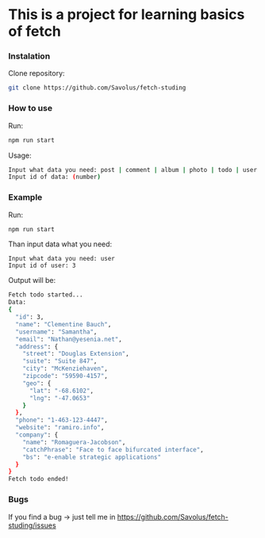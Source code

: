 # This is a project for learning basics of fetch

### Instalation

Clone repository:
```bash
git clone https://github.com/Savolus/fetch-studing
```

### How to use

Run:
```bash
npm run start
```

Usage: 
```bash
Input what data you need: post | comment | album | photo | todo | user | [support postfix 's']
Input id of data: (number)
```

### Example

Run:
```bash
npm run start
``` 

Than input data what you need:
```
Input what data you need: user
Input id of user: 3
```

Output will be:
```bash
Fetch todo started...
Data:
{
  "id": 3,
  "name": "Clementine Bauch",
  "username": "Samantha",
  "email": "Nathan@yesenia.net",
  "address": {
    "street": "Douglas Extension",
    "suite": "Suite 847",
    "city": "McKenziehaven",
    "zipcode": "59590-4157",
    "geo": {
      "lat": "-68.6102",
      "lng": "-47.0653"
    }
  },
  "phone": "1-463-123-4447",
  "website": "ramiro.info",
  "company": {
    "name": "Romaguera-Jacobson",
    "catchPhrase": "Face to face bifurcated interface",
    "bs": "e-enable strategic applications"
  }
}
Fetch todo ended!
```

### Bugs

If you find a bug -> just tell me in https://github.com/Savolus/fetch-studing/issues
